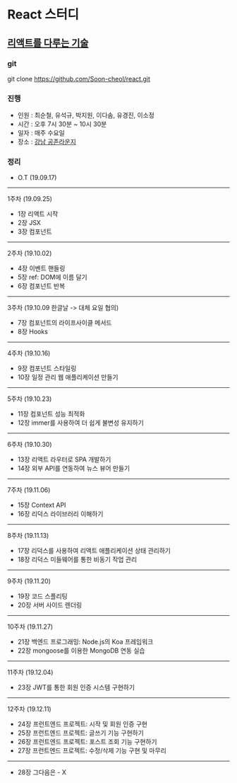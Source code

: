 # React 스터디
## <a href="https://www.gilbut.co.kr/book/view?bookcode=BN002496">리액트를 다루는 기술</a>

### git
git clone https://github.com/Soon-cheol/react.git

### 진행
- 인원 : 최순철, 유석규, 박지원, 이다솜, 유경진, 이소정
- 시간 : 오후 7시 30분 ~ 10시 30분
- 일자 : 매주 수요일
- 장소 : <a href="https://www.spacecloud.kr/space/16034" target="_blank">강남 공존라운지</a>

### 정리
- O.T (19.09.17)
--------------------------------------
1주차 (19.09.25)
- 1장 리액트 시작
- 2장 JSX
- 3장 컴포넌트
--------------------------------------
2주차 (19.10.02)
- 4장 이벤트 핸들링
- 5장 ref: DOM에 이름 달기
- 6장 컴포넌트 반복
--------------------------------------
3주차 (19.10.09 한글날 -> 대체 요일 협의)
- 7장 컴포넌트의 라이프사이클 메서드
- 8장 Hooks
--------------------------------------
4주차 (19.10.16)
- 9장 컴포넌트 스타일링
- 10장 일정 관리 웹 애플리케이션 만들기
--------------------------------------
5주차 (19.10.23)
- 11장 컴포넌트 성능 최적화
- 12장 immer를 사용하여 더 쉽게 불변성 유지하기
--------------------------------------
6주차 (19.10.30)
- 13장 리액트 라우터로 SPA 개발하기
- 14장 외부 API를 연동하여 뉴스 뷰어 만들기
--------------------------------------
7주차 (19.11.06)
- 15장 Context API
- 16장 리덕스 라이브러리 이해하기
--------------------------------------
8주차 (19.11.13)
- 17장 리덕스를 사용하여 리액트 애플리케이션 상태 관리하기
- 18장 리덕스 미들웨어를 통한 비동기 작업 관리
--------------------------------------
9주차 (19.11.20)
- 19장 코드 스플리팅
- 20장 서버 사이드 렌더링
--------------------------------------
10주차 (19.11.27)
- 21장 백엔드 프로그래밍: Node.js의 Koa 프레임워크
- 22장 mongoose를 이용한 MongoDB 연동 실습
--------------------------------------
11주차 (19.12.04)
- 23장 JWT를 통한 회원 인증 시스템 구현하기
--------------------------------------
12주차 (19.12.11)
- 24장 프런트엔드 프로젝트: 시작 및 회원 인증 구현
- 25장 프런트엔드 프로젝트: 글쓰기 기능 구현하기
- 26장 프런트엔드 프로젝트: 포스트 조회 기능 구현하기
- 27장 프런트엔드 프로젝트: 수정/삭제 기능 구현 및 마무리
--------------------------------------
- 28장 그다음은 - X
